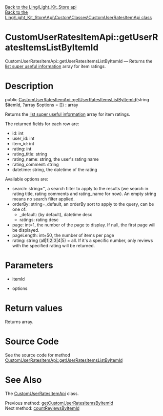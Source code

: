 [Back to the Ling/Light_Kit_Store api](https://github.com/lingtalfi/Light_Kit_Store/blob/master/doc/api/Ling/Light_Kit_Store.md)<br>
[Back to the Ling\Light_Kit_Store\Api\Custom\Classes\CustomUserRatesItemApi class](https://github.com/lingtalfi/Light_Kit_Store/blob/master/doc/api/Ling/Light_Kit_Store/Api/Custom/Classes/CustomUserRatesItemApi.md)


CustomUserRatesItemApi::getUserRatesItemsListByItemId
================



CustomUserRatesItemApi::getUserRatesItemsListByItemId — Returns the [list super useful information](https://github.com/lingtalfi/SqlFiddler/blob/master/doc/pages/conception-notes.md#the-list-super-useful-information) array for item ratings.




Description
================


public [CustomUserRatesItemApi::getUserRatesItemsListByItemId](https://github.com/lingtalfi/Light_Kit_Store/blob/master/doc/api/Ling/Light_Kit_Store/Api/Custom/Classes/CustomUserRatesItemApi/getUserRatesItemsListByItemId.md)(string $itemId, ?array $options = []) : array




Returns the [list super useful information](https://github.com/lingtalfi/SqlFiddler/blob/master/doc/pages/conception-notes.md#the-list-super-useful-information) array for item ratings.

The returned fields for each row are:

- id: int
- user_id: int
- item_id: int
- rating: int
- rating_title: string
- rating_name: string, the user's rating name
- rating_comment: string
- datetime: string, the datetime of the rating

Available options are:


- search: string='', a search filter to apply to the results (we search in rating title, rating comments and rating_name for now).
         An empty string means no search filter applied.
- orderBy: string=_default, an orderBy sort to apply to the query, can be one of:
     - _default: (by default), datetime desc
     - ratings: rating desc
- page: int=1, the number of the page to display. If null, the first page will be displayed.
- pageLength: int=50, the number of items per page
- rating: string (all|1|2|3|4|5) = all. If it's a specific number, only reviews with the specified rating will be returned.




Parameters
================


- itemId

    

- options

    


Return values
================

Returns array.








Source Code
===========
See the source code for method [CustomUserRatesItemApi::getUserRatesItemsListByItemId](https://github.com/lingtalfi/Light_Kit_Store/blob/master/Api/Custom/Classes/CustomUserRatesItemApi.php#L58-L133)


See Also
================

The [CustomUserRatesItemApi](https://github.com/lingtalfi/Light_Kit_Store/blob/master/doc/api/Ling/Light_Kit_Store/Api/Custom/Classes/CustomUserRatesItemApi.md) class.

Previous method: [getCustomUserRatesItemsByItemId](https://github.com/lingtalfi/Light_Kit_Store/blob/master/doc/api/Ling/Light_Kit_Store/Api/Custom/Classes/CustomUserRatesItemApi/getCustomUserRatesItemsByItemId.md)<br>Next method: [countReviewsByItemId](https://github.com/lingtalfi/Light_Kit_Store/blob/master/doc/api/Ling/Light_Kit_Store/Api/Custom/Classes/CustomUserRatesItemApi/countReviewsByItemId.md)<br>

